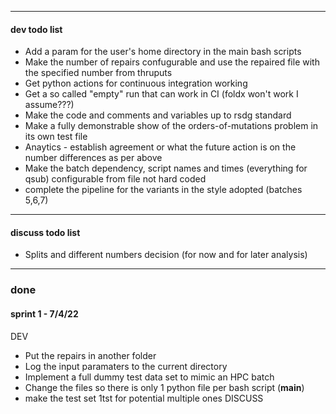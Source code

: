 ---------------------------------------------------------------------------
#### dev todo list
- Add a param for the user's home directory in the main bash scripts
- Make the number of repairs confugurable and use the repaired file with the specified number from thruputs
- Get python actions for continuous integration working
- Get a so called "empty" run that can work in CI (foldx won't work I assume???)
- Make the code and comments and variables up to rsdg standard
- Make a fully demonstrable show of the orders-of-mutations problem in its own test file
- Anaytics - establish agreement or what the future action is on the number differences as per above
- Make the batch dependency, script names and times (everything for qsub) configurable from file not hard coded
- complete the pipeline for the variants in the style adopted (batches 5,6,7)
---------------------------------------------------------------------------
#### discuss todo list 
- Splits and different numbers decision (for now and for later analysis)
---------------------------------------------------------------------------
### done
#### sprint 1 - 7/4/22
DEV
- Put the repairs in another folder
- Log the input paramaters to the current directory
- Implement a full dummy test data set to mimic an HPC batch
- Change the files so there is only 1 python file per bash script (__main__)
- make the test set 1tst for potential multiple ones
DISCUSS
